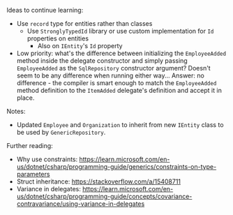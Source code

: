 ﻿Ideas to continue learning: 
- Use `record` type for entities rather than classes
  - Use `StronglyTypedId` library or use custom implementation for `Id` properties on entities
    - Also on `IEntity`'s `Id` property
- Low priority: what's the difference between initializing the `EmployeeAdded` method inside the delegate constructor and simply passing `EmployeeAdded` as the `SqlRepository` constructor argument? Doesn't seem to be any difference when running either way... Answer: no difference - the compiler is smart enough to match the `EmployeeAdded` method definition to the `ItemAdded` delegate's definition and accept it in place.

Notes:
- Updated `Employee` and `Organization` to inherit from new `IEntity` class to be used by `GenericRepository`.

Further reading: 
- Why use constraints: https://learn.microsoft.com/en-us/dotnet/csharp/programming-guide/generics/constraints-on-type-parameters
- Struct inheritance: https://stackoverflow.com/a/15408711
- Variance in delegates: https://learn.microsoft.com/en-us/dotnet/csharp/programming-guide/concepts/covariance-contravariance/using-variance-in-delegates
